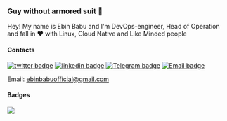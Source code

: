 ### Guy without armored suit 👋

Hey! My name is Ebin Babu and I'm DevOps-engineer, Head of Operation and fall in :heart: with Linux, Cloud Native and Like Minded people


#### Contacts

[![twitter badge](https://img.shields.io/badge/twitter-ebinbabu97?style=social&logo=twitter)](https://twitter.com/ebinbabu97) [![linkedin badge](https://img.shields.io/badge/linkedin-ebinbabu?style=social&logo=linkedin)](https://www.linkedin.com/in/ebin-babu/) [![Telegram badge](https://img.shields.io/badge/Telegram-thedevopsman-blue?style=social&logo=telegram)](https://t.me/thedevopsman) [![Email badge](https://img.shields.io/badge/email-ebin-blue?style=social&logo=Email)](mailto:ebinbabuofficial@gmail.com)



Email: [ebinbabuofficial@gmail.com](mailto:ebinbabuofficial@gmail.com)


#### Badges

![](https://komarev.com/ghpvc/?username=ebinbabu)
